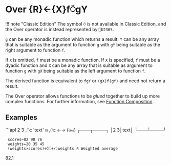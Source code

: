 <h1 class="heading"><span class="name">Over</span> <span class="command">{R}←{X}f⍥gY</span></h1>

!!! note "Classic Edition"
    The symbol `⍥` is not available in Classic Edition, and the Over operator is instead represented by `⎕U2365`.

`g` can be any monadic function which returns a result.  `Y` can be any array that is suitable as the argument to function `g` with `gY` being suitable as the right argument to function `f`.

If `X` is omitted, `f` must be a monadic function. If `X` is specified, `f` must be a dyadic function and `X` can be any array that is suitable as argument to function `g` with `gX` being suitable as the left argument to function `f`.

The derived function is equivalent to `fgY` or `(gX)f(gY)` and need not return a result.

The Over operator allows functions to be *glued* together to build up more complex functions. For further information, see [Function Composition](../operator-syntax#function-composition).

<h2 class="example">Examples</h2>
```apl
      2 3 ,⍥⊂ 'text'   ⍝ ,⍥⊂  ←→  {⍺⍵}
┌───┬────┐
│2 3│text│
└───┴────┘
 
     scores←82 90 76
     weights←20 35 45
     (weights×scores)÷⍥(+/)weights ⍝ Weighted average
82.1
```

